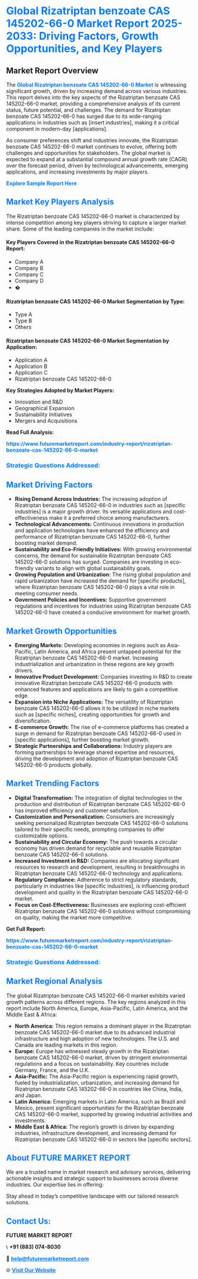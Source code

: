 <h1 style="color: #007BFF;">Global Rizatriptan benzoate CAS 145202-66-0 Market Report 2025-2033: Driving Factors, Growth Opportunities, and Key Players</h1>

<section id="overview">
<h2>Market Report Overview</h2>
<p>The <a href="https://www.futuremarketreport.com/industry-report/rizatriptan-benzoate-cas-145202-66-0-market" style="color: #007BFF; text-decoration: none;"><strong>Global Rizatriptan benzoate CAS 145202-66-0 Market</strong></a> is witnessing significant growth, driven by increasing demand across various industries. This report delves into the key aspects of the Rizatriptan benzoate CAS 145202-66-0 market, providing a comprehensive analysis of its current status, future potential, and challenges. The demand for Rizatriptan benzoate CAS 145202-66-0 has surged due to its wide-ranging applications in industries such as [insert industries], making it a critical component in modern-day [applications].</p>
<p>As consumer preferences shift and industries innovate, the Rizatriptan benzoate CAS 145202-66-0 market continues to evolve, offering both challenges and opportunities for stakeholders. The global market is expected to expand at a substantial compound annual growth rate (CAGR) over the forecast period, driven by technological advancements, emerging applications, and increasing investments by major players.</p>
</section>

<section id="overview">
<p><a href="https://www.futuremarketreport.com/request-sample/reportId=112431" style="color: #007BFF; text-decoration: none;"><strong>Explore Sample Report Here</strong></a></p>
</section>

<section id="key-players">
<h2 style="color: #007BFF;">Market Key Players Analysis</h2>
<p>The Rizatriptan benzoate CAS 145202-66-0 market is characterized by intense competition among key players striving to capture a larger market share. Some of the leading companies in the market include:</p>
<h4>Key Players Covered in the Rizatriptan benzoate CAS 145202-66-0 Report:</h4>
<ul><li>Company A</li><li>Company B</li><li>Company C</li><li>Company D</li><li>�</li></ul>
<h4>Rizatriptan benzoate CAS 145202-66-0 Market Segmentation by Type:</h4>
<ul><li>Type A</li><li>Type B</li><li>Others</li></ul>

<h4>Rizatriptan benzoate CAS 145202-66-0 Market Segmentation by Application:</h4>
<ul><li>Application A</li><li>Application B</li><li>Application C</li><li>Rizatriptan benzoate CAS 145202-66-0</li></ul>
<p><strong>Key Strategies Adopted by Market Players:</strong></p>
<ul>
<li>Innovation and R&D</li>
<li>Geographical Expansion</li>
<li>Sustainability Initiatives</li>
<li>Mergers and Acquisitions</li>
</ul>
</section>

<section>
<p><strong>Read Full Analysis: </strong></p><a href="https://www.futuremarketreport.com/industry-report/rizatriptan-benzoate-cas-145202-66-0-market" style="color: #007BFF; text-decoration: none;"><strong>https://www.futuremarketreport.com/industry-report/rizatriptan-benzoate-cas-145202-66-0-market</strong></a>
<h3 style="color: #007BFF;">Strategic Questions Addressed:</h3>
</section>

<section id="driving-factors">
<h2 style="color: #007BFF;">Market Driving Factors</h2>
<ul>
<li><strong>Rising Demand Across Industries:</strong> The increasing adoption of Rizatriptan benzoate CAS 145202-66-0 in industries such as [specific industries] is a major growth driver. Its versatile applications and cost-effectiveness make it a preferred choice among manufacturers.</li>
<li><strong>Technological Advancements:</strong> Continuous innovations in production and application technologies have enhanced the efficiency and performance of Rizatriptan benzoate CAS 145202-66-0, further boosting market demand.</li>
<li><strong>Sustainability and Eco-Friendly Initiatives:</strong> With growing environmental concerns, the demand for sustainable Rizatriptan benzoate CAS 145202-66-0 solutions has surged. Companies are investing in eco-friendly variants to align with global sustainability goals.</li>
<li><strong>Growing Population and Urbanization:</strong> The rising global population and rapid urbanization have increased the demand for [specific products], where Rizatriptan benzoate CAS 145202-66-0 plays a vital role in meeting consumer needs.</li>
<li><strong>Government Policies and Incentives:</strong> Supportive government regulations and incentives for industries using Rizatriptan benzoate CAS 145202-66-0 have created a conducive environment for market growth.</li>
</ul>
</section>

<section id="growth-opportunities">
<h2 style="color: #007BFF;">Market Growth Opportunities</h2>
<ul>
<li><strong>Emerging Markets:</strong> Developing economies in regions such as Asia-Pacific, Latin America, and Africa present untapped potential for the Rizatriptan benzoate CAS 145202-66-0 market. Increasing industrialization and urbanization in these regions are key growth drivers.</li>
<li><strong>Innovative Product Development:</strong> Companies investing in R&D to create innovative Rizatriptan benzoate CAS 145202-66-0 products with enhanced features and applications are likely to gain a competitive edge.</li>
<li><strong>Expansion into Niche Applications:</strong> The versatility of Rizatriptan benzoate CAS 145202-66-0 allows it to be utilized in niche markets such as [specific niches], creating opportunities for growth and diversification.</li>
<li><strong>E-commerce Growth:</strong> The rise of e-commerce platforms has created a surge in demand for Rizatriptan benzoate CAS 145202-66-0 used in [specific applications], further boosting market growth.</li>
<li><strong>Strategic Partnerships and Collaborations:</strong> Industry players are forming partnerships to leverage shared expertise and resources, driving the development and adoption of Rizatriptan benzoate CAS 145202-66-0 products globally.</li>
</ul>
</section>

<section id="trending-factors">
<h2 style="color: #007BFF;">Market Trending Factors</h2>
<ul>
<li><strong>Digital Transformation:</strong> The integration of digital technologies in the production and distribution of Rizatriptan benzoate CAS 145202-66-0 has improved efficiency and customer satisfaction.</li>
<li><strong>Customization and Personalization:</strong> Consumers are increasingly seeking personalized Rizatriptan benzoate CAS 145202-66-0 solutions tailored to their specific needs, prompting companies to offer customizable options.</li>
<li><strong>Sustainability and Circular Economy:</strong> The push towards a circular economy has driven demand for recyclable and reusable Rizatriptan benzoate CAS 145202-66-0 solutions.</li>
<li><strong>Increased Investment in R&D:</strong> Companies are allocating significant resources to research and development, resulting in breakthroughs in Rizatriptan benzoate CAS 145202-66-0 technology and applications.</li>
<li><strong>Regulatory Compliance:</strong> Adherence to strict regulatory standards, particularly in industries like [specific industries], is influencing product development and quality in the Rizatriptan benzoate CAS 145202-66-0 market.</li>
<li><strong>Focus on Cost-Effectiveness:</strong> Businesses are exploring cost-efficient Rizatriptan benzoate CAS 145202-66-0 solutions without compromising on quality, making the market more competitive.</li>
</ul>
</section>

<section>
<p><strong>Get Full Report: </strong></p><a href="https://www.futuremarketreport.com/industry-report/rizatriptan-benzoate-cas-145202-66-0-market" style="color: #007BFF; text-decoration: none;"><strong>https://www.futuremarketreport.com/industry-report/rizatriptan-benzoate-cas-145202-66-0-market</strong></a>
<h3 style="color: #007BFF;">Strategic Questions Addressed:</h3>
</section>


<section id="regional-analysis">
<h2 style="color: #007BFF;">Market Regional Analysis</h2>
<p>The global Rizatriptan benzoate CAS 145202-66-0 market exhibits varied growth patterns across different regions. The key regions analyzed in this report include North America, Europe, Asia-Pacific, Latin America, and the Middle East & Africa:</p>
<ul>
<li><strong>North America:</strong> This region remains a dominant player in the Rizatriptan benzoate CAS 145202-66-0 market due to its advanced industrial infrastructure and high adoption of new technologies. The U.S. and Canada are leading markets in this region.</li>
<li><strong>Europe:</strong> Europe has witnessed steady growth in the Rizatriptan benzoate CAS 145202-66-0 market, driven by stringent environmental regulations and a focus on sustainability. Key countries include Germany, France, and the U.K.</li>
<li><strong>Asia-Pacific:</strong> The Asia-Pacific region is experiencing rapid growth, fueled by industrialization, urbanization, and increasing demand for Rizatriptan benzoate CAS 145202-66-0 in countries like China, India, and Japan.</li>
<li><strong>Latin America:</strong> Emerging markets in Latin America, such as Brazil and Mexico, present significant opportunities for the Rizatriptan benzoate CAS 145202-66-0 market, supported by growing industrial activities and investments.</li>
<li><strong>Middle East & Africa:</strong> The region’s growth is driven by expanding industries, infrastructure development, and increasing demand for Rizatriptan benzoate CAS 145202-66-0 in sectors like [specific sectors].</li>
</ul>
</section>

<footer>
<h2 style="color: #007BFF;">About FUTURE MARKET REPORT</h2>
<p>We are a trusted name in market research and advisory services, delivering actionable insights and strategic support to businesses across diverse industries. Our expertise lies in offering:</p>

<p>Stay ahead in today’s competitive landscape with our tailored research solutions.</p>

<h2 style="color: #007BFF;">Contact Us:</h2>
<p><strong>FUTURE MARKET REPORT</strong></p>
<p>📞 <strong>+91 (883) 074-8030</strong></p>
<p>📧 <strong><a href="mailto:help@futuremarketreport.com" style="color: #007BFF;">help@futuremarketreport.com</a></strong></p>
<p>🌐 <strong><a href="https://www.futuremarketreport.com/" style="color: #007BFF;">Visit Our Website</a></strong></p>
</footer>